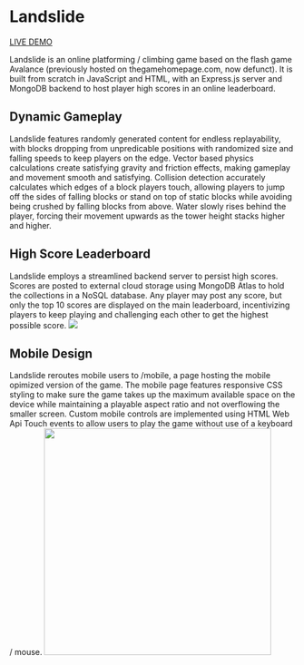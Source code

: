 # Landslide

[LIVE DEMO](https://landslidejs.herokuapp.com/) 

   Landslide is an online platforming / climbing game based on the flash game Avalance (previously hosted on thegamehomepage.com, now defunct).  It is built from scratch in JavaScript and HTML, with an Express.js server and MongoDB backend to host player high scores in an online leaderboard.

## Dynamic Gameplay
   Landslide features randomly generated content for endless replayability, with blocks dropping from unpredicable positions with randomized size and falling speeds to keep players on the edge.  Vector based physics calculations create satisfying gravity and friction effects, making gameplay and movement smooth and satisfying.  Collision detection accurately calculates which edges of a block players touch, allowing players to jump off the sides of falling blocks or stand on top of static blocks while avoiding being crushed by falling blocks from above.  Water slowly rises behind the player, forcing their movement upwards as the tower height stacks higher and higher.

## High Score Leaderboard
   Landslide employs a streamlined backend server to persist high scores.  Scores are posted to external cloud storage using MongoDB Atlas to hold the collections in a NoSQL database.  Any player may post any score, but only the top 10 scores are displayed on the main leaderboard, incentivizing players to keep playing and challenging each other to get the highest possible score.
      <img src="https://raw.githubusercontent.com/natedonato/landslide/master/productionmanual/scores.png" > 

## Mobile Design
   Landslide reroutes mobile users to /mobile, a page hosting the mobile opimized version of the game.  The mobile page features responsive CSS styling to make sure the game takes up the maximum available space on the device while maintaining a playable aspect ratio and not overflowing the smaller screen.  Custom mobile controls are implemented using HTML Web Api Touch events to allow users to play the game without use of a keyboard / mouse.
   <img src="https://raw.githubusercontent.com/natedonato/landslide/master/productionmanual/mobile.jpg" width="400px"> 

